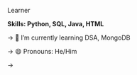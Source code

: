 Learner
<!--
**Tejareddythumu/tejareddythumu** is a ✨ _special_ ✨ repository because its `README.md` (this file) appears on your GitHub profile.

Here are some ideas to get you started:
-->
**Skills: Python, SQL, Java, HTML**

-> 🌱 I’m currently learning DSA, MongoDB

-> 😄 Pronouns: He/Him

-> 


